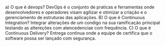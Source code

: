 a) O que é devops?
DevOps é o conjunto de praticas e ferramentas onde desenvolvedores e operadores visam agilizar e otimizar a criação e o gerenciamento de estruturas das aplicações.
B) O que é Continuous Integration? 
Integrar alterações de um condigo na sua ramificação principal testando as altereções com atencedenciae com frequência.
C) O que é Continuous Delivery?
Entrega continua onde a equipe de certifica que o software possa ser lançado com segurança.
